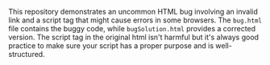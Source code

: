This repository demonstrates an uncommon HTML bug involving an invalid link and a script tag that might cause errors in some browsers.  The `bug.html` file contains the buggy code, while `bugSolution.html` provides a corrected version. The script tag in the original html isn't harmful but it's always good practice to make sure your script has a proper purpose and is well-structured.